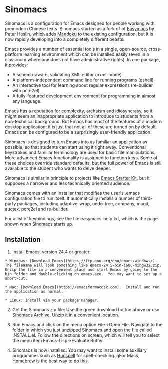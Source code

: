 Sinomacs
========

Sinomacs is a configuration for Emacs designed for people working with
premodern Chinese texts. Sinomacs started as a fork of of
[Easymacs](https://github.com/pjheslin/easymacs) by Peter Heslin,
which adds [Mandoku](http:/www.mandoku.org) to the existing
configuration, but it is now rapidly developing into a completely
different beasts.

Emacs provides a number of essential tools in a single,
open-source, cross-platform learning environment which can be
installed easily (even in a classroom where one does not have
administrative rights).  In one package, it provides:

  * A schema-aware, validating XML editor (nxml-mode)
  * A platform-independent command line for running programs (eshell)
  * An interactive tool for learning about regular expressions (re-builder with pcre2el)
  * A fully-featured development environment for programming in almost any language.

Emacs has a reputation for complexity, archaism and idiosyncrasy, so it might seem an inappropriate application to introduce to students from a non-technical background.  But Emacs has most of the features of a modern desktop application; it is just that not all of these are turned on by default.  Emacs can be configured to be a surprisingly user-friendly application.

Sinomacs is designed to turn Emacs into as familiar an application as possible, so that students can start using it right away.  Conventional keystrokes and familiar terminology are used for basic file manipulations.  More advanced Emacs functionality is assigned to function keys.  Some of these choices override standard defaults, but the full power of Emacs is still available to the student who wants to delve deeper.

Sinomacs is similar in principle to projects like [Emacs Starter Kit](http://xgarrido.github.io/emacs-starter-kit/starter-kit.html), but it supposes a narrower and less technically oriented audience.

Sinomacs comes with an installer that modifies the user's .emacs configuration file to run itself. It automatically installs a number of third-party packages, including adaptive-wrap, undo-tree, company, magit, auctex, pcre2el and re-builder.

For a list of keybindings, see the file easymacs-help.txt, which is the page shown when Sinomacs starts up.

Installation
------------


  1. Install Emacs, version 24.4 or greater:

	* Windows: [Download Emacs](https://ftp.gnu.org/gnu/emacs/windows/).  The filename will look something like emacs-24.5-bin-i686-mingw32.zip.  Unzip the file in a convenient place and start Emacs by going to the bin folder and double-clicking on emacs.exe.  You may want to set up a short-cut.
	
	* Mac: [Download Emacs](https://emacsformacosx.com).  Install and run the application as normal.
	
	* Linux: Install via your package manager.
	
  2. Get the Sinomacs zip file: Use the green download button above or
  use  [Sinomacs Archive](https://github.com/mandoku/sinomacs/archive/sinomacs.zip).
  Unzip it in a convenient location.
  
  3. Run Emacs and click on the menu option File->Open File.  Navigate to the folder in which you just unzipped Sinomacs and open the file called INSTALL.el.  Follow the directions on screen, which will tell you to select the menu item Emacs-Lisp->Evaluate Buffer.
  
  4. Sinomacs is now installed.  You may want to install some auxiliary programmes such as [Hunspell](https://hunspell.github.io) for spell-checking.  qFor Macs, [Homebrew](http://brew.sh) is the best way to do this.

